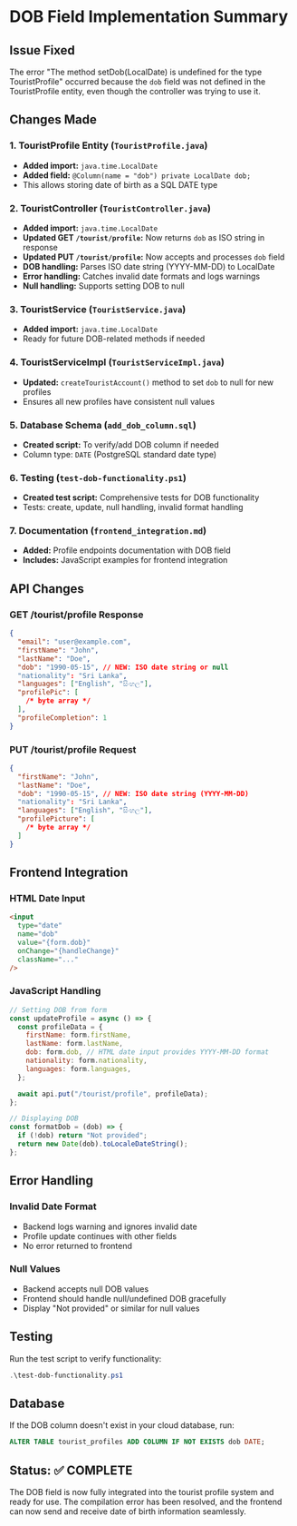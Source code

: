 # DOB Field Implementation Summary

## Issue Fixed

The error "The method setDob(LocalDate) is undefined for the type TouristProfile" occurred because the `dob` field was not defined in the TouristProfile entity, even though the controller was trying to use it.

## Changes Made

### 1. TouristProfile Entity (`TouristProfile.java`)

- **Added import:** `java.time.LocalDate`
- **Added field:** `@Column(name = "dob") private LocalDate dob;`
- This allows storing date of birth as a SQL DATE type

### 2. TouristController (`TouristController.java`)

- **Added import:** `java.time.LocalDate`
- **Updated GET `/tourist/profile`:** Now returns `dob` as ISO string in response
- **Updated PUT `/tourist/profile`:** Now accepts and processes `dob` field
- **DOB handling:** Parses ISO date string (YYYY-MM-DD) to LocalDate
- **Error handling:** Catches invalid date formats and logs warnings
- **Null handling:** Supports setting DOB to null

### 3. TouristService (`TouristService.java`)

- **Added import:** `java.time.LocalDate`
- Ready for future DOB-related methods if needed

### 4. TouristServiceImpl (`TouristServiceImpl.java`)

- **Updated:** `createTouristAccount()` method to set `dob` to null for new profiles
- Ensures all new profiles have consistent null values

### 5. Database Schema (`add_dob_column.sql`)

- **Created script:** To verify/add DOB column if needed
- Column type: `DATE` (PostgreSQL standard date type)

### 6. Testing (`test-dob-functionality.ps1`)

- **Created test script:** Comprehensive tests for DOB functionality
- Tests: create, update, null handling, invalid format handling

### 7. Documentation (`frontend_integration.md`)

- **Added:** Profile endpoints documentation with DOB field
- **Includes:** JavaScript examples for frontend integration

## API Changes

### GET /tourist/profile Response

```json
{
  "email": "user@example.com",
  "firstName": "John",
  "lastName": "Doe",
  "dob": "1990-05-15", // NEW: ISO date string or null
  "nationality": "Sri Lanka",
  "languages": ["English", "සිංහල"],
  "profilePic": [
    /* byte array */
  ],
  "profileCompletion": 1
}
```

### PUT /tourist/profile Request

```json
{
  "firstName": "John",
  "lastName": "Doe",
  "dob": "1990-05-15", // NEW: ISO date string (YYYY-MM-DD)
  "nationality": "Sri Lanka",
  "languages": ["English", "සිංහල"],
  "profilePicture": [
    /* byte array */
  ]
}
```

## Frontend Integration

### HTML Date Input

```html
<input
  type="date"
  name="dob"
  value="{form.dob}"
  onChange="{handleChange}"
  className="..."
/>
```

### JavaScript Handling

```javascript
// Setting DOB from form
const updateProfile = async () => {
  const profileData = {
    firstName: form.firstName,
    lastName: form.lastName,
    dob: form.dob, // HTML date input provides YYYY-MM-DD format
    nationality: form.nationality,
    languages: form.languages,
  };

  await api.put("/tourist/profile", profileData);
};

// Displaying DOB
const formatDob = (dob) => {
  if (!dob) return "Not provided";
  return new Date(dob).toLocaleDateString();
};
```

## Error Handling

### Invalid Date Format

- Backend logs warning and ignores invalid date
- Profile update continues with other fields
- No error returned to frontend

### Null Values

- Backend accepts null DOB values
- Frontend should handle null/undefined DOB gracefully
- Display "Not provided" or similar for null values

## Testing

Run the test script to verify functionality:

```powershell
.\test-dob-functionality.ps1
```

## Database

If the DOB column doesn't exist in your cloud database, run:

```sql
ALTER TABLE tourist_profiles ADD COLUMN IF NOT EXISTS dob DATE;
```

## Status: ✅ COMPLETE

The DOB field is now fully integrated into the tourist profile system and ready for use. The compilation error has been resolved, and the frontend can now send and receive date of birth information seamlessly.
